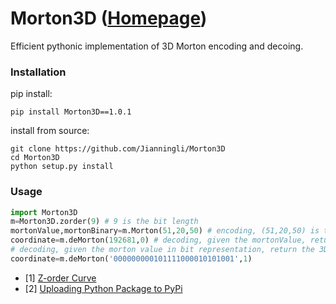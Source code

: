 # Morton3D ([Homepage](https://pypi.org/project/Morton3D/1.0.1/))
Efficient pythonic implementation of 3D Morton encoding and decoing.

### Installation

pip install:
```shell script
pip install Morton3D==1.0.1
```
install from source:
```shell script
git clone https://github.com/Jianningli/Morton3D
cd Morton3D
python setup.py install
```

### Usage

```python
import Morton3D
m=Morton3D.zorder(9) # 9 is the bit length
mortonValue,mortonBinary=m.Morton(51,20,50) # encoding, (51,20,50) is the 3D integer coordinate.
coordinate=m.deMorton(192681,0) # decoding, given the mortonValue, return the 3D coordinate
# decoding, given the morton value in bit representation, return the 3D coordinate, 1 is the flag.
coordinate=m.deMorton('000000000101111000010101001',1)
```

* [1] [Z-order Curve](https://en.wikipedia.org/wiki/Z-order_curve)
* [2] [Uploading Python Package to PyPi](https://medium.com/@joel.barmettler/how-to-upload-your-python-package-to-pypi-65edc5fe9c56)
